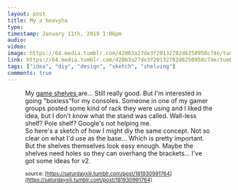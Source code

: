 ```yaml
---
layout: post
title: My a heavyha
type: 
timestamp: January 11th, 2019 1:06pm
audio: 
video: 
image: https://64.media.tumblr.com/42063a27de3f20132782d6250958c74e/tumblr_pl6nuv2kaN1rnrp45_540.png
link: https://64.media.tumblr.com/42063a27de3f20132782d6250958c74e/tumblr_pl6nuv2kaN1rnrp45_540.png
tags: ["idea", "diy", "design", "sketch", "shelving"]
comments: true
---
```

<a href="https://66.media.tumblr.com/42063a27de3f20132782d6250958c74e/tumblr_pl6nuv2kaN1rnrp45_1280.png" target="_blank" alt="Design sketch of Single Support shelf"><figure data-orig-width="1280" data-orig-height="1280" class="tmblr-full"></a>
My <a href="http://heavyhanded.ca/post/144167964597/designed-and-painted-some-modular-shelving-for-my" target="_blank">game shelves </a>are&hellip; Still really good.  But I'm interested in going "boxless&quot;for my consoles.
Someone in one of my gamer groups posted some kind of rack they were using and I liked the idea, but I don't know what the stand was called.  Wall-less shelf?  Pole shelf?  Google's not helping me.  
So here's a sketch of how I might diy the same concept.  Not so clear on what I'd use as the base&hellip; Which is pretty important.  But the shelves themselves look easy enough.  Maybe the shelves need holes so they can overhang the brackets&hellip; I've got some ideas for v2.
  
<small>source: [https://saturdayxiii.tumblr.com/post/181930991764](https://saturdayxiii.tumblr.com/post/181930991764)</small>